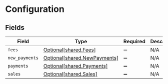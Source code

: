 # Configuration


## Fields

| Field                                                                  | Type                                                                   | Required                                                               | Description                                                            |
| ---------------------------------------------------------------------- | ---------------------------------------------------------------------- | ---------------------------------------------------------------------- | ---------------------------------------------------------------------- |
| `fees`                                                                 | [Optional[shared.Fees]](undefined/models/shared/fees.md)               | :heavy_minus_sign:                                                     | N/A                                                                    |
| `new_payments`                                                         | [Optional[shared.NewPayments]](undefined/models/shared/newpayments.md) | :heavy_minus_sign:                                                     | N/A                                                                    |
| `payments`                                                             | [Optional[shared.Payments]](undefined/models/shared/payments.md)       | :heavy_minus_sign:                                                     | N/A                                                                    |
| `sales`                                                                | [Optional[shared.Sales]](undefined/models/shared/sales.md)             | :heavy_minus_sign:                                                     | N/A                                                                    |